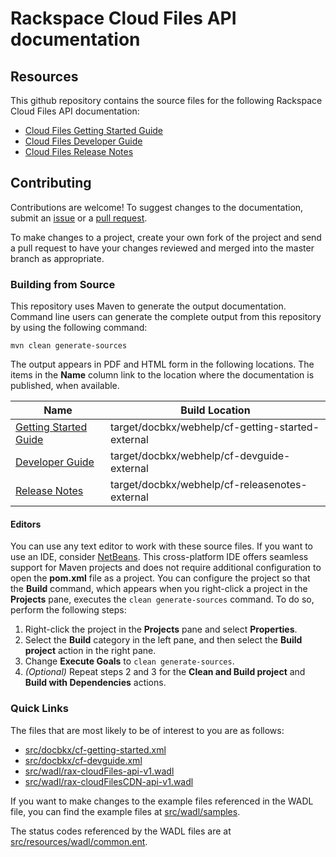 # Rackspace Cloud Files API documentation

## Resources

This github repository contains the source files for the following Rackspace Cloud Files API documentation:

* [Cloud Files Getting Started Guide](http://docs.rackspace.com/files/api/v1/cf-getting-started/)
* [Cloud Files Developer Guide](http://docs.rackspace.com/files/api/v1/cf-devguide/)
* [Cloud Files Release Notes](http://docs.rackspace.com/files/api/v1/cf-releasenotes/)

## Contributing

Contributions are welcome! To suggest changes to the documentation, submit an [issue](https://github.com/rackerlabs/docs-cloud-files/issues) or a [pull request](https://github.com/rackerlabs/docs-cloud-files/pulls).

To make changes to a project, create your own fork of the project and send a pull request to have your changes reviewed and merged into the master branch as appropriate.

### Building from Source

This repository uses Maven to generate the output documentation. Command line users can generate the complete output from this repository by using the following command:

    mvn clean generate-sources

The output appears in PDF and HTML form in the following locations. The items in the **Name** column link to the location where the documentation is published, when available.

| Name | Build Location |
| --- | --- |
| [Getting Started Guide](http://docs.rackspace.com/files/api/v1/cf-getting-started/) | target/docbkx/webhelp/cf-getting-started-external |
| [Developer Guide](http://docs.rackspace.com/files/api/v1/cf-devguide/) | target/docbkx/webhelp/cf-devguide-external |
| [Release Notes](http://docs.rackspace.com/files/api/v1/cf-releasenotes/) | target/docbkx/webhelp/cf-releasenotes-external |

#### Editors

You can use any text editor to work with these source files. If you want to use an IDE, consider [NetBeans](http://netbeans.org). This cross-platform IDE offers seamless support for Maven projects and does not require  additional configuration to open the **pom.xml** file as a project. You can configure the project so that the **Build** command, which appears when you right-click a project in the **Projects** pane, executes the `clean generate-sources` command. To do so, perform the following steps:

1. Right-click the project in the **Projects** pane and select **Properties**.
2. Select the **Build** category in the left pane, and then select the **Build project** action in the right pane.
3. Change **Execute Goals** to `clean generate-sources`.
4. *(Optional)* Repeat steps 2 and 3 for the **Clean and Build project** and **Build with Dependencies** actions.

### Quick Links

The files that are most likely to be of interest to you are as follows:

* [src/docbkx/cf-getting-started.xml](src/docbkx/cf-getting-started.xml)
* [src/docbkx/cf-devguide.xml](src/docbkx/cf-devguide.xml)
* [src/wadl/rax-cloudFiles-api-v1.wadl](src/wadl/rax-cloudFiles-api-v1.wadl)
* [src/wadl/rax-cloudFilesCDN-api-v1.wadl](src/wadl/rax-cloudFilesCDN-api-v1.wadl)

If you want to make changes to the example files referenced in the WADL file, you can find the example files at [src/wadl/samples](src/wadl/samples).

The status codes referenced by the WADL files are at [src/resources/wadl/common.ent](src/wadl/common.ent).
